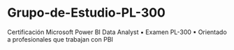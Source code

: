 # Grupo-de-Estudio-PL-300
Certificación Microsoft Power BI Data Analyst ▪ Examen PL-300 ▪ Orientado a profesionales que trabajan con PBI

